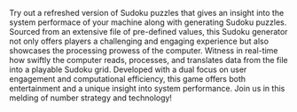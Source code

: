 Try out a refreshed version of Sudoku puzzles that gives an insight into the system performace of your machine along with generating Sudoku puzzles. Sourced from an extensive file of pre-defined values, this Sudoku generator not only offers players a challenging and engaging experience but also showcases the processing prowess of the computer. Witness in real-time how swiftly the computer reads, processes, and translates data from the file into a playable Sudoku grid. Developed with a dual focus on user engagement and computational efficiency, this game offers both entertainment and a unique insight into system performance. Join us in this melding of number strategy and technology!
